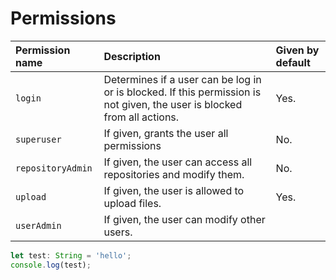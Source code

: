# Permissions

| Permission name   | Description                                                                                                              | Given by default |
| :---------------- | :----------------------------------------------------------------------------------------------------------------------- | :--------------- |
| `login`           | Determines if a user can be log in or is blocked. If this permission is not given, the user is blocked from all actions. | Yes.             |
| `superuser`       | If given, grants the user all permissions                                                                                | No.              |
| `repositoryAdmin` | If given, the user can access all repositories and modify them.                                                          | No.              |
| `upload`          | If given, the user is allowed to upload files.                                                                           | Yes.             |
| `userAdmin`       | If given, the user can modify other users.                                                                               |

```javascript
let test: String = 'hello';
console.log(test);
```
